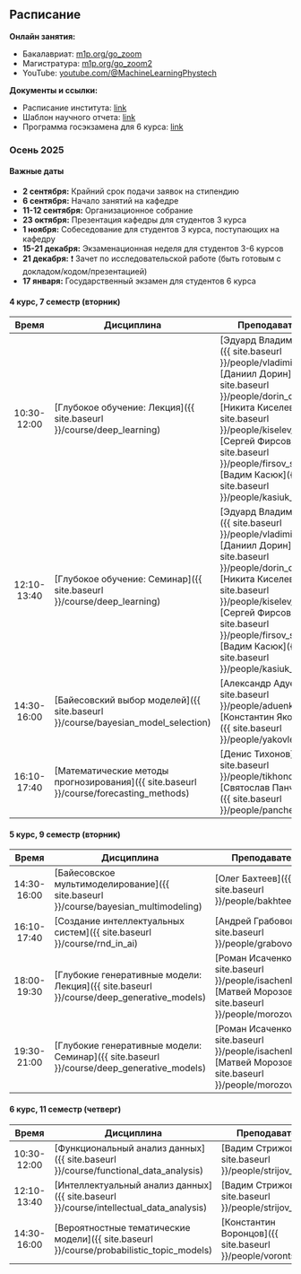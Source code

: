 ## Расписание

**Онлайн занятия:**

- Бакалавриат: [m1p.org/go_zoom](https://m1p.org/go_zoom)
- Магистратура: [m1p.org/go_zoom2](https://m1p.org/go_zoom2)
- YouTube: [youtube.com/@MachineLearningPhystech](https://www.youtube.com/@MachineLearningPhystech)

**Документы и ссылки:**

- Расписание института: [link](https://mipt.ru/upload/%D0%A3%D1%87%D0%B5%D0%B1%D0%BD%D0%BE%D0%B5%20%D1%83%D0%BF%D1%80%D0%B0%D0%B2%D0%BB%D0%B5%D0%BD%D0%B8%D0%B5/%D0%A0%D0%B0%D1%81%D0%BF%D0%B8%D1%81%D0%B0%D0%BD%D0%B8%D0%B5%20%D1%81%D0%B5%D1%81%D1%81%D0%B8%D0%B8/%D0%9B%D0%95%D0%A2%D0%9E%202023-2024/%D0%93%D1%80%D0%B0%D1%84%D0%B8%D0%BA%20%D1%83%D1%87%D0%B5%D0%B1%D0%BD%D0%BE%D0%B3%D0%BE%20%D0%BF%D1%80%D0%BE%D1%86%D0%B5%D1%81%D1%81%D0%B0%20%D0%BD%D0%B0%20%D1%81%D0%B0%D0%B9%D1%82.docx.pdf)
- Шаблон научного отчета: [link](https://docs.google.com/document/d/1XsYWC7isbiums9jqjzddHIkDjvxqKNvf/edit?usp=sharing)
- Программа госэкзамена для 6 курса: [link](https://docs.google.com/document/d/1KkePnIg2BOf_LHBLBbgRL0W4gqKtt1W0OhJSg43lR_Y/edit?usp=sharing)

### Осень 2025

#### Важные даты

- **2 сентября:** Крайний срок подачи заявок на стипендию
- **6 сентября:** Начало занятий на кафедре
- **11-12 сентября:** Организационное собрание
- **23 октября:** Презентация кафедры для студентов 3 курса
- **1 ноября:** Собеседование для студентов 3 курса, поступающих на кафедру
- **15-21 декабря:** Экзаменационная неделя для студентов 3-6 курсов
- **21 декабря:** ❗️ Зачет по исследовательской работе (быть готовым с докладом/кодом/презентацией)
- **17 января:** Государственный экзамен для студентов 6 курса

#### 4 курс, 7 семестр (вторник)

|    Время    | Дисциплина                                                                      | Преподаватели                                                                                                                                                                                                                                                                         |    Тип аттестации    | Кредиты |
| :---------: | ------------------------------------------------------------------------------ | ----------------------------------------------------------------------------------------------------------------------------------------------------------------------------------------------------------------------------------------------------------------------------------- | :-------------------: | :-----: |
| 10:30-12:00 | [Глубокое обучение: Лекция]({{ site.baseurl }}/course/deep_learning)           | [Эдуард Владимиров]({{ site.baseurl }}/people/vladimirov_ea), [Даниил Дорин]({{ site.baseurl }}/people/dorin_dd), [Никита Киселев]({{ site.baseurl }}/people/kiselev_ns), [Сергей Фирсов]({{ site.baseurl }}/people/firsov_sa), [Вадим Касюк]({{ site.baseurl }}/people/kasiuk_va) | Дифференцированный зачет |    2    |
| 12:10-13:40 | [Глубокое обучение: Семинар]({{ site.baseurl }}/course/deep_learning)          | [Эдуард Владимиров]({{ site.baseurl }}/people/vladimirov_ea), [Даниил Дорин]({{ site.baseurl }}/people/dorin_dd), [Никита Киселев]({{ site.baseurl }}/people/kiselev_ns), [Сергей Фирсов]({{ site.baseurl }}/people/firsov_sa), [Вадим Касюк]({{ site.baseurl }}/people/kasiuk_va) |                       |         |
| 14:30-16:00 | [Байесовский выбор моделей]({{ site.baseurl }}/course/bayesian_model_selection) | [Александр Адуенко]({{ site.baseurl }}/people/aduenko_aa), [Константин Яковлев]({{ site.baseurl }}/people/yakovlev_kd)                                                                                                                                                             | Дифференцированный зачет |    1    |
| 16:10-17:40 | [Математические методы прогнозирования]({{ site.baseurl }}/course/forecasting_methods) | [Денис Тихонов]({{ site.baseurl }}/people/tikhonov_dm), [Святослав Панченко]({{ site.baseurl }}/people/panchenko_sk)                                                                                                                                                             | Дифференцированный зачет |    1    |

#### 5 курс, 9 семестр (вторник)

|    Время    | Дисциплина                                                                      | Преподаватели                                                                                                       |    Тип аттестации    | Кредиты |
| :---------: | ------------------------------------------------------------------------------ | ----------------------------------------------------------------------------------------------------------------- | :-------------------: | :-----: |
| 14:30-16:00 | [Байесовское мультимоделирование]({{ site.baseurl }}/course/bayesian_multimodeling) | [Олег Бахтеев]({{ site.baseurl }}/people/bakhteev_oy)                                                            | Дифференцированный зачет |    2    |
| 16:10-17:40 | [Создание интеллектуальных систем]({{ site.baseurl }}/course/rnd_in_ai)         | [Андрей Грабовой]({{ site.baseurl }}/people/grabovoy_av)                                                          | Дифференцированный зачет |    2    |
| 18:00-19:30 | [Глубокие генеративные модели: Лекция]({{ site.baseurl }}/course/deep_generative_models) | [Роман Исаченко]({{ site.baseurl }}/people/isachenko_rv), [Матвей Морозов]({{ site.baseurl }}/people/morozov_ma) |         Экзамен          |    3    |
| 19:30-21:00 | [Глубокие генеративные модели: Семинар]({{ site.baseurl }}/course/deep_generative_models) | [Роман Исаченко]({{ site.baseurl }}/people/isachenko_rv), [Матвей Морозов]({{ site.baseurl }}/people/morozov_ma) |                       |         |

#### 6 курс, 11 семестр (четверг)

|    Время    | Дисциплина                                                                      | Преподаватели                                                    |    Тип аттестации    | Кредиты |
| :---------: | ------------------------------------------------------------------------------ | -------------------------------------------------------------- | :-------------------: | :-----: |
| 10:30-12:00 | [Функциональный анализ данных]({{ site.baseurl }}/course/functional_data_analysis) | [Вадим Стрижов]({{ site.baseurl }}/people/strijov_vv)          |         Экзамен          |    3    |
| 12:10-13:40 | [Интеллектуальный анализ данных]({{ site.baseurl }}/course/intellectual_data_analysis) | [Вадим Стрижов]({{ site.baseurl }}/people/strijov_vv)          |        Зачет         |    2    |
| 14:30-16:00 | [Вероятностные тематические модели]({{ site.baseurl }}/course/probabilistic_topic_models) | [Константин Воронцов]({{ site.baseurl }}/people/vorontsov_kv) | Дифференцированный зачет |    2    |
